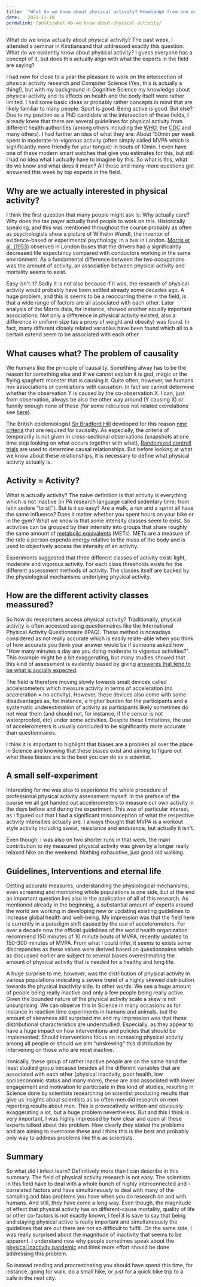 ```yaml
---
title:  "What do we know about physical activity? Knowledge from one week seminar"
date:   2021-11-18
permalink: /posts/what-do-we-know-about-physical-activity/
---
```


What do we know actually about physical activity? The past week, I attended a
seminar in Kirstiansand that addressed exactly this question: What do we evidently
know about physical activity? I guess everyone has a concept of it, but does this
actually align with what the experts in the field are saying?

I had now for close to a year the pleasure to work on the intersection of physical
activity research and Computer Science (Yes, this is actually a thing!), but with my
background in Cognitive Science my knowledge about physical activity and its effects on
health and the body itself were rather limited. I had some basic ideas or probably
rather concepts in mind that are likely familiar to many people: Sport is good.
Being active is good. But else? Due to my position as a PhD candidate at the intersection
of these fields, I already knew that there are several guidelines for physical activity
from different health authorities (among others including the
[WHO](https://www.who.int/publications/i/item/9789240015128), the
[CDC](https://www.cdc.gov/physicalactivity/resources/recommendations.html)
and many others). I had further an idea of what they are: About 150min per week spent
in moderate-to-vigorous activity (often simply called MVPA which is significantly
more friendly for your tongue) in bouts of 10min. I even have one of these modern
smart watches that give you estimates for this, but still I had no idea what I actually
have to imagine by this. So what is this, what do we know and what does it mean? All
these and many more questions got answered this week by top experts in the field.

## Why are we actually interested in physical activity?

I think the first question that many people might ask is: Why actually care? Why
does the tax payer actually fund people to work on this. Historically speaking,
and this was mentioned throughout the course probably as often as psychologists show
a picture of Wilhelm Wundt, the inventor of evidence-based or experimental psychology,
in a bus in London. [Morris et al. (1953)](https://doi.org/10.1016/S0140-6736(53)90665-5)
observed in London buses that the drivers had a significantly decreased life expectancy
compared with conductors working in the same environment. As a fundamental difference
between the two occupations was the amount of activity, an association between physical
activity and mortality seems to exist.

Easy isn't it? Sadly it is not also because if it was, the research of physical activity
would probably have been settled already some decades ago. A huge problem, and this
is seems to be a reoccurring theme in the field, is that a wide range of factors are all associated
with each other. Later analysis of the Morris data, for instance, showed another
equally important associations: Not only a difference in physical activity existed,
also a difference in uniform size (as a proxy of weight and obesity) was found. In fact,
many different closely related variables have been found which all to a certain extend seem
to be associated with each other.

## What causes what? The problem of causality

We humans like the principle of causality. Something alway has to be the
reason for something else and if we cannot explain it is god, magic or the flying
spaghetti monster that is causing it. Quite often, however, we humans mix associations
or correlations with causation. In fact we cannot determine whether the observation Y
is caused by the co-observation X. I can, just from observation, always be also
the other way around (Y causing X) or funnily enough none of these (for some ridiculous
not related correlations see [here](https://tylervigen.com/spurious-correlations)).

The British epidemiologist [Sir Bradford Hill](https://en.wikipedia.org/wiki/Austin_Bradford_Hill)
developed for this reason [nine criteria](https://en.wikipedia.org/wiki/Bradford_Hill_criteria)
that are required for causality. As especially, the criteria of temporarily is not
given in cross-sectional observations (snapshots at one time step looking on what
occurs together with what), [Randomized controll trials](https://en.wikipedia.org/wiki/Randomized_controlled_trial)
are used to determine causal relationships. But before looking at what we know
about these relationships, it is necessary to define what physical activity actually is.

## Activity = Activity?

What is actually activity? The naive definition is that activity is everything
which is not inactive (in PA research language called sedentary time; from latin
sedere "to sit"). But is it so easy? Are a walk, a run and a sprint all have the
same influence? Does it matter whether you spent hours on your bike or in the gym?
What we know is that some intensity classes seem to exist. So activities can be
grouped by their intensity into groups that share roughly the same amount of
[metabolic equivalents](https://en.wikipedia.org/wiki/Metabolic_equivalent_of_task)
(METs). METs are a measure of the rate a person expends energy relative to the
mass of the body and is used to objectively access the intensity of an activity.

Experiments suggested that three different classes of activity exist: light, moderate
and vigorous activity. For each class thresholds exists for the different assessment
methods of activity. The classes itself are backed by the physiological mechanisms
underlying physical activity.

## How are the different activity classes meassured?

So how do researchers access physical activity? Traditionally, physical activity
is often accessed using questionnaires like the International Physical Activity
Questionnaire (IPAQ). These method is nowadays considered as not really
accurate which is easily relate-able when you think of how accurate you think your
answer would be if someone asked how "How many minutes a day are you doing
moderate to vigorous activities?". This example might be a bit exaggerating, but
many studies showed that this kind of assessment is evidently biased by giving
[answeres that tend to be what is socially expected](https://doi.org/10.1080/02701367.2000.11082780).

The field is therefore moving slowly towards small devices called accelerometers which measure
activity in terms of acceleration (no acceleration = no activity). However, these
devices also come with some disadvantages as, for instance, a higher burden for the participants
and a systematic underestimation of activity as participants likely sometimes do not
wear them (and should not, for instance, if the sensor is not waterproofed, etc)
under some activities. Despite these limitations, the use of accelerometers is usually
concluded to be significantly more accurate than questionnaires.

I think it is important to highlight that biases are a problem all over the place
in Science and knowing that these biases exist and aiming to figure out what these
biases are is the best you can do as a scientist.

## A small self-experiment

Interesting for me was also to experience the whole procedure of professional physical activity assessment myself. In the
preface of the course we all got handed out accelerometers to measure our own
activity in the days before and during the experiment. This was of particular interest,
as I figured out that I had a significant misconception of what the respective
activity intensities actually are. I always thought that MVPA is a workout style
activity including sweat, resistance and endurance, but actually it isn't.

Even though, I was also on two shorter runs in that week, the main contribution to my measured
physical activity was given by a longer really relaxed hike on the weekend. Nothing
exhaustive, just good old walking.

## Guidelines, Interventions and eternal life

Getting accurate measures, understanding the physiological mechanisms, even screening
and monitoring whole populations is one side, but at the end an important question lies
also in the application of all of this research. As mentioned already in the beginning,
a substantial amount of experts around the world are working in developing new or
updating existing guidelines to increase global health and well-being. My impression
was that the field here is currently in a paradigm shift caused by the use of accelerometers.
For over a decade now the official guidelines of the world health organization recommend
150 minutes of 10 minute bouts of MVPA, recently updated to 150-300 minutes of MVPA.
From what I could infer, it seems to exists some discrepancies as these values
were derived based on questionnaires which as discussed earlier are subject to
several biases overestimating the amount of physical activity that is needed for
a healthy and long life.

A huge surprise to me, however, was the distribution of physical activity in various
populations indicating a severe trend of a highly skewed distribution towards the
physical inactivity side. In other words: We see a huge amount of people
being really inactive and only a few people being really active. Given the bounded
nature of the physical activity scale a skew is not unsurprising. We can observe this
in Science in many occasions as for instance in reaction time experiments in humans
and animals, but the amount of skewness still surprised me and my impression was
that these distributional characteristics are understudied. Especially, as they
appear to have a huge impact on how interventions and policies that should be implemented:
Should interventions focus on increasing physical activity among all people or
should we aim "unskewing" this distribution by intervening on those who are most
inactive.

Ironically, these group of rather inactive people are on the same hand the least
studied group because besides all the different variables that are associated with
each other (physical inactivity, poor health, low socioeconomic status and many more),
these are also associated with lower engagement and motivation to participate
in this kind of studies, resulting in Science done by scientists researching
on scientist producing results that give us insights about scientists as so often
men did research on men reporting results about men. This is provocatively written
and obviously exaggerating a lot, but a huge problem nevertheless. But and this I
think is very important, I was highly impressed by how clear and open all these
experts talked about this problem. How clearly they stated the problems and are
aiming to overcome these and I think this is the best and probably only way to
address problems like this as scientists.

## Summary

So what did I infect learn? Definitively more than I can describe in this summary. The
field of physical activity research is not easy. The scientists in this field have
to deal with a whole bunch of highly interconnected and -correlated factors and
have simultaneously to deal with many of the sampling and bias problems you have when you do research
on and with humans. And still, they have come a long way. Even though, the magnitude
of effect that physical activity has on different-cause mortality, quality of life or other co-factors
is not exactly known, I feel it is save to say that being and staying physical active
is really important and simultaneously the guidelines that are out there are not
so difficult to fulfill. On the same side, I was really surprised about the magnitude
of inactivity that seems to be apparent. I understand now why people sometimes speak
about the [physical inactivity pandemic](https://doi.org/10.1016/S0140-6736(12)60898-8) and
think more effort should be done addressing this problem.

So instead reading and procrastinating you should have spend this time, for instance,
going for walk, do a small hike, or just for a quick bike trip to a cafe in the
next city.
